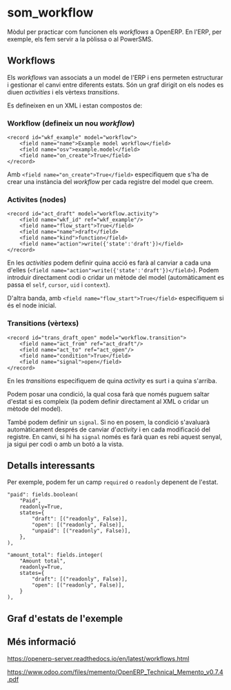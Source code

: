# som_workflow

Mòdul per practicar com funcionen els *workflows* a OpenERP. En l'ERP, per exemple, els fem servir a la pòlissa o al PowerSMS.

## Workflows

Els *workflows* van associats a un model de l'ERP i ens permeten estructurar i gestionar el canvi entre diferents estats. Són un graf dirigit on els nodes es diuen *activities* i els vèrtexs *transitions*.

Es defineixen en un XML i estan compostos de:

### Workflow (defineix un nou *workflow*)

```
<record id="wkf_example" model="workflow">
    <field name="name">Example model workflow</field>
    <field name="osv">example.model</field>
    <field name="on_create">True</field>
</record>
```

Amb `<field name="on_create">True</field>` especifiquem que s'ha de crear una instància del *workflow* per cada registre del model que creem.

### Activites (nodes)

```
<record id="act_draft" model="workflow.activity">
    <field name="wkf_id" ref="wkf_example"/>
    <field name="flow_start">True</field>
    <field name="name">draft</field>
    <field name="kind">function</field>
    <field name="action">write({'state':'draft'})</field>
</record>
```

En les *activities* podem definir quina acció es farà al canviar a cada una d'elles (`<field name="action">write({'state':'draft'})</field>`). Podem introduir directament codi o cridar un mètode del model (automàticament es passa el `self`, `cursor`, `uid` i `context`).

D'altra banda, amb `<field name="flow_start">True</field>` especifiquem si és el node inicial.

### Transitions (vèrtexs)
```
<record id="trans_draft_open" model="workflow.transition">
    <field name="act_from" ref="act_draft"/>
    <field name="act_to" ref="act_open"/>
    <field name="condition">True</field>
    <field name="signal">open</field>
</record>
```

En les *transitions* especifiquem de quina *activity* es surt i a quina s'arriba.

Podem posar una condició, la qual cosa farà que només puguem saltar d'estat si es compleix (la podem definir directament al XML o cridar un mètode del model).

També podem definir un `signal`. Si no en posem, la condició s'avaluarà automàticament després de canviar d'*activity* i en cada modificació del registre. En canvi, si hi ha `signal` només es farà quan es rebi aquest senyal, ja sigui per codi o amb un botó a la vista.

## Detalls interessants

Per exemple, podem fer un camp `required` o `readonly` depenent de l'estat.

```
"paid": fields.boolean(
    "Paid",
    readonly=True,
    states={
        "draft": [("readonly", False)],
        "open": [("readonly", False)],
        "unpaid": [("readonly", False)],
    },
),
```

```
"amount_total": fields.integer(
    "Amount total",
    readonly=True,
    states={
        "draft": [("readonly", False)],
        "open": [("readonly", False)],
    }
),
```

## Graf d'estats de l'exemple



## Més informació

https://openerp-server.readthedocs.io/en/latest/workflows.html

https://www.odoo.com/files/memento/OpenERP_Technical_Memento_v0.7.4.pdf
